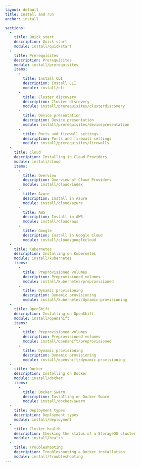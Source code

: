 ```yaml
---
layout: default
title: Install and run
anchor: install

sections:
  -
    title: Quick start
    description: Quick start
    module: install/quickstart
  -
    title: Prerequisites
    description: Prerequisites
    module: install/prerequisites
    items:
      -
        title: Install CLI
        description: Install CLI
        module: install/cli
      -
        title: Cluster discovery
        description: Cluster discovery
        module: install/prerequisites/clusterdiscovery
      -
        title: Device presentation
        description: Device presentation
        module: install/prerequisites/devicepresentation
      -
        title: Ports and firewall settings
        description: Ports and firewall settings
        module: install/prerequisites/firewalls
  -
    title: Cloud
    description: Installing in Cloud Providers
    module: install/cloud
    items:
      -
        title: Overview
        description: Overview of Cloud Providers
        module: install/cloud/index
      -
        title: Azure
        description: Install in Azure
        module: install/cloud/azure
      -
        title: AWS
        description: Install in AWS
        module: install/cloud/aws
      -
        title: Google
        description: Install in Google Cloud
        module: install/cloud/googlecloud
  -
    title: Kubernetes
    description: Installing on Kubernetes
    module: install/kubernetes
    items:
      -
        title: Preprovisioned volumes
        description: Preprovisioned volumes
        module: install/kubernetes/preprovisioned
      -
        title: Dynamic provisioning
        description: Dynamic provisioning
        module: install/kubernetes/dynamic-provisioning
  -
    title: OpenShift
    description: Installing on OpenShift
    module: install/openshift
    items:
      -
        title: Preprovisioned volumes
        description: Preprovisioned volumes
        module: install/openshift/preprovisioned
      -
        title: Dynamic provisioning
        description: Dynamic provisioning
        module: install/openshift/dynamic-provisioning
  -
    title: Docker
    description: Installing on Docker
    module: install/docker
    items:
      -
        title: Docker Swarm
        description: Installing on Docker Swarm
        module: install/docker/swarm
  -
    title: Deployment types
    description: Deployment types
    module: install/deployment
  -
    title: Cluster health
    description: Checking the status of a StorageOS cluster
    module: install/health
  -
    title: Troubleshooting
    description: Troubleshooting a Docker installation
    module: install/troubleshooting
---
```

